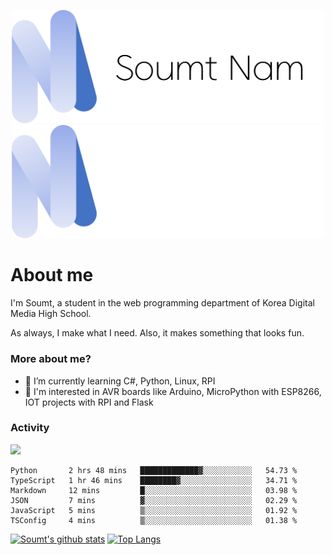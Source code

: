 <p align="center">
  <img src="https://github.com/soumt-r/soumt-r/blob/main/soumt.png?raw=true#gh-light-mode-only" style="width:500px">
  <img src="https://github.com/soumt-r/soumt-r/blob/main/soumt_dark.png?raw=true#gh-dark-mode-only" style="width:500px">
</p>

# About me

I'm Soumt, a student in the web programming department of Korea Digital Media High School.

As always, I make what I need. Also, it makes something that looks fun.

### More about me?
- 🌱 I’m currently learning C#, Python, Linux, RPI
- :pushpin: I'm interested in AVR boards like Arduino, MicroPython with ESP8266, IOT projects with RPI and Flask


### Activity
<img height="400" img src="https://wakatime.com/share/@soumt_r/0e4d0df5-374b-4c75-8ddb-57d54d739f69.svg"></img>

<!--START_SECTION:waka-->

```text
Python       2 hrs 48 mins   █████████████▓░░░░░░░░░░░   54.73 %
TypeScript   1 hr 46 mins    ████████▓░░░░░░░░░░░░░░░░   34.71 %
Markdown     12 mins         █░░░░░░░░░░░░░░░░░░░░░░░░   03.98 %
JSON         7 mins          ▓░░░░░░░░░░░░░░░░░░░░░░░░   02.29 %
JavaScript   5 mins          ▒░░░░░░░░░░░░░░░░░░░░░░░░   01.92 %
TSConfig     4 mins          ▒░░░░░░░░░░░░░░░░░░░░░░░░   01.38 %
```

<!--END_SECTION:waka-->

[![Soumt's github stats](https://github-readme-stats.vercel.app/api?username=soumt-r)](https://github.com/anuraghazra/github-readme-stats)
[![Top Langs](https://github-readme-stats.vercel.app/api/top-langs/?username=soumt-r&layout=compact)](https://github.com/anuraghazra/github-readme-stats)

